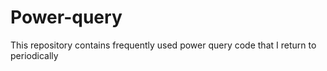 # Power-query

This repository contains frequently used power query code that I return to periodically
